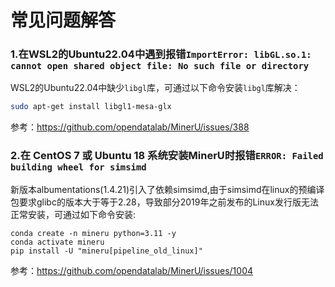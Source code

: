 # 常见问题解答

### 1.在WSL2的Ubuntu22.04中遇到报错`ImportError: libGL.so.1: cannot open shared object file: No such file or directory`

WSL2的Ubuntu22.04中缺少`libgl`库，可通过以下命令安装`libgl`库解决：

```bash
sudo apt-get install libgl1-mesa-glx
```

参考：https://github.com/opendatalab/MinerU/issues/388


### 2.在 CentOS 7 或 Ubuntu 18 系统安装MinerU时报错`ERROR: Failed building wheel for simsimd`

新版本albumentations(1.4.21)引入了依赖simsimd,由于simsimd在linux的预编译包要求glibc的版本大于等于2.28，导致部分2019年之前发布的Linux发行版无法正常安装，可通过如下命令安装:
```
conda create -n mineru python=3.11 -y
conda activate mineru
pip install -U "mineru[pipeline_old_linux]"
```

参考：https://github.com/opendatalab/MinerU/issues/1004
